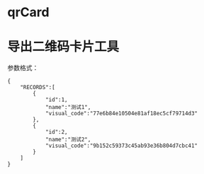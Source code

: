 # qrCard

导出二维码卡片工具
=====
参数格式：
```
{
	"RECORDS":[
		{
			"id":1,
			"name":"测试1",
			"visual_code":"77e6b84e10504e81af18ec5cf79714d3"
		},
		{
			"id":2,
			"name":"测试2",
			"visual_code":"9b152c59373c45ab93e36b804d7cbc41"
		}
	]
}
```